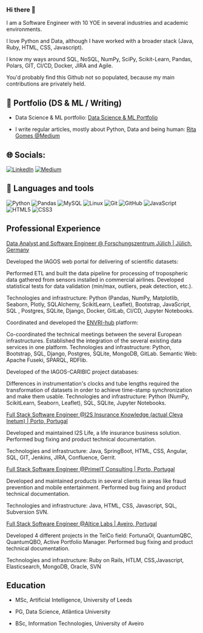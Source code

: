 ### Hi there 👋


I am a Software Engineer with 10 YOE in several industries and academic environments. 

I love Python and Data, although I have worked with a broader stack (Java, Ruby, HTML, CSS, Javascript).

I know my ways around SQL, NoSQL, NumPy, SciPy, Scikit-Learn, Pandas, Polars, GIT, CI/CD, Docker, JIRA and Agile.

You'd probably find this Github not so populated, because my main contributions are privately held.

<!--p>
  <a href="https://waylonwalker.com/latest"><img width="400" align='right' src="https://waylonwalker.com/latest.png?raw=true"></a>
</p-->

## 💼 Portfolio (DS & ML / Writing)


- Data Science & ML portfolio: [Data Science & ML Portfolio](https://www.datascienceportfol.io/ritagomes)

- I write regular articles, mostly about Python, Data and being human:  [Rita Gomes @Medium](medium.com/@ritagomes97494)


## 🌐 Socials:
[![LinkedIn](https://img.shields.io/badge/LinkedIn-%230077B5.svg?logo=linkedin&logoColor=white)](https://linkedin.com/in/ritagomes1) 
[![Medium](https://img.shields.io/badge/Medium-12100E?logo=medium&logoColor=white)](https://medium.com/@ritagomes97494) 

## 🧰 Languages and tools

![Python](https://img.shields.io/badge/python-3670A0?&logo=python&logoColor=ffdd54)
![Pandas](https://img.shields.io/badge/pandas-%23150458.svg?&logo=pandas&logoColor=white)
![MySQL](https://img.shields.io/badge/mysql-3670A0.svg?&logo=mysql&logoColor=white)
![Linux](https://img.shields.io/badge/Linux-FCC624?&logo=linux&logoColor=black)
![Git](https://img.shields.io/badge/git-%23F05033.svg?&logo=git&logoColor=white)
![GitHub](https://img.shields.io/badge/github-%23121011.svg?&logo=github&logoColor=white)
![JavaScript](https://img.shields.io/badge/javascript-%23323330.svg?&logo=javascript&logoColor=%23F7DF1E) 
![HTML5](https://img.shields.io/badge/html5-%23E34F26.svg?&logo=html5&logoColor=white)
![CSS3](https://img.shields.io/badge/css3-%231572B6.svg?&logo=css3&logoColor=white)


## Professional Experience

<a href='https://www.fz-juelich.de/en'>
    Data Analyst and Software Engineer @ Forschungszentrum Jülich | Jülich, Germany
</a>


Developed the IAGOS web portal for delivering of scientific datasets:

Performed ETL and built the data pipeline for processing of tropospheric data gathered 
from sensors installed in commercial airlines. Developed statistical tests for data 
validation (min/max, outliers, peak detection, etc.).

Technologies and infrastructure: Python (Pandas, NumPy, Matplotlib, Seaborn, Plotly, 
SQLAlchemy, ScikitLearn, Leaflet), Bootstrap, JavaScript, SQL , Postgres, SQLite, Django, 
Docker, GitLab, CI/CD, Jupyter Notebooks.

Coordinated and developed the [ENVRI-hub](https://envri-hub.envri.eu/) platform:

Co-coordinated the technical meetings between the several European infrastructures. 
Established the integration of the several existing data services in one platform.
Technologies and infrastructure: Python, Bootstrap, SQL, Django, Postgres, SQLite, 
MongoDB, GitLab. Semantic Web: Apache Fuseki, SPARQL, RDFlib.

Developed of the IAGOS-CARIBIC project databases:

Differences in instrumentation's clocks and tube lengths required the transformation of 
datasets in order to achieve time-stamp synchronization and make them usable. 
Technologies and infrastructure: Python (NumPy, ScikitLearn, Seaborn, Leaflet), SQL, 
SQLite, Jupyter Notebooks.


<a href='https://www.inetum.com/en/software/insurance/cleva'>
    Full Stack Software Engineer @I2S Insurance Knowledge (actual Cleva Inetum) | Porto, Portugal
</a>

Developed and maintained I2S Life, a life insurance business solution.
Performed bug fixing and product technical documentation.

Technologies and infrastructure: Java, SpringBoot, HTML, CSS, Angular, SQL, GIT, 
Jenkins, JIRA, Confluence, Gerrit.


<a href='https://www.primeit.pt/'>
    Full Stack Software Engineer @PrimeIT Consulting | Porto, Portugal
</a>

Developed and maintained products in several clients in areas like fraud 
prevention and mobile entertainment. Performed bug fixing and product 
technical documentation.

Technologies and infrastructure: Java, HTML, CSS, Javascript, SQL, Subversion 
SVN.


<a href='https://www.alticelabs.com/'>
    Full Stack Software Engineer @Altice Labs | Aveiro, Portugal
</a>

Developed 4 different projects in the TelCo field: FortunaOI, QuantumQBC, 
QuantumQBO, Active Portfolio Manager. Performed bug fixing and product 
technical documentation.

Technologies and infrastructure: Ruby on Rails, HTLM, CSS,Javascript, 
Elasticsearch, MongoDB, Oracle, SVN


<h2></h2>

<p align='center'>
<!-- <img align='center' src="https://visitor-badge.glitch.me/badge?page_id=waylonwalker.visitor-badge"> -->
 <p/>

 ## Education

- MSc, Artificial Intelligence, University of Leeds

- PG, Data Science, Atlântica University

- BSc, Information Technologies, University of Aveiro

